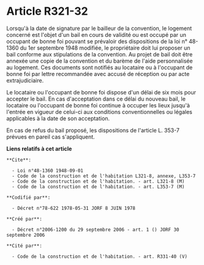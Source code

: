 # Article R321-32

Lorsqu'à la date de signature par le bailleur de la convention, le logement concerné est l'objet d'un bail en cours de
validité ou est occupé par un occupant de bonne foi pouvant se prévaloir des dispositions de la loi n° 48-1360 du 1er
septembre 1948 modifiée, le propriétaire doit lui proposer un bail conforme aux stipulations de la convention. Au projet de
bail doit être annexée une copie de la convention et du barème de l'aide personnalisée au logement. Ces documents sont
notifiés au locataire ou à l'occupant de bonne foi par lettre recommandée avec accusé de réception ou par acte
extrajudiciaire.

Le locataire ou l'occupant de bonne foi dispose d'un délai de six mois pour accepter le bail. En cas d'acceptation dans ce
délai du nouveau bail, le locataire ou l'occupant de bonne foi continue à occuper les lieux jusqu'à l'entrée en vigueur de
celui-ci aux conditions conventionnelles ou légales applicables à la date de son acceptation.

En cas de refus du bail proposé, les dispositions de l'article L. 353-7 prévues en pareil cas s'appliquent.

**Liens relatifs à cet article**

	**Cite**:

	  - Loi n°48-1360 1948-09-01
	  - Code de la construction et de l'habitation L321-8, annexe, L353-7
	  - Code de la construction et de l'habitation. - art. L321-8 (M)
	  - Code de la construction et de l'habitation. - art. L353-7 (M)

	**Codifié par**:

	  - Décret n°78-622 1978-05-31 JORF 8 JUIN 1978

	**Créé par**:

	  - Décret n°2006-1200 du 29 septembre 2006 - art. 1 () JORF 30 septembre 2006

	**Cité par**:

	  - Code de la construction et de l'habitation. - art. R331-40 (V)
